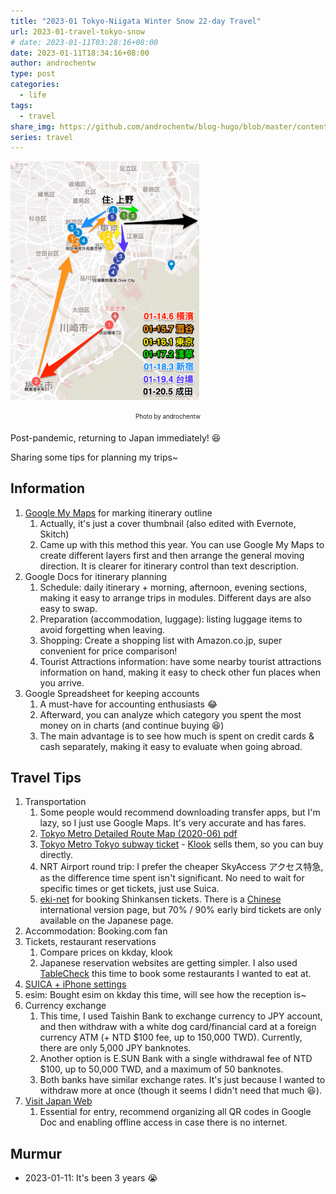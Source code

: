 ```yaml
---
title: "2023-01 Tokyo-Niigata Winter Snow 22-day Travel"
url: 2023-01-travel-tokyo-snow
# date: 2023-01-11T03:28:16+08:00
date: 2023-01-11T18:34:16+08:00
author: androchentw
type: post
categories:
  - life
tags: 
  - travel
share_img: https://github.com/androchentw/blog-hugo/blob/master/content/life/travel/2023-01-travel-tokyo-map.png?raw=true
series: travel
---
```


<img style="width:60%;" src="https://github.com/androchentw/blog-hugo/blob/master/content/life/travel/2023-01-travel-tokyo-map.png?raw=true">
<p align="center"><sub><sup>
  Photo by androchentw
</sup></sub></p>

Post-pandemic, returning to Japan immediately! 😆

Sharing some tips for planning my trips~

<!--more-->

## Information

1. [Google My Maps](https://www.google.com.tw/intl/zh-TW/maps/about/mymaps/) for marking itinerary outline
   1. Actually, it's just a cover thumbnail (also edited with Evernote, Skitch)
   2. Came up with this method this year. You can use Google My Maps to create different layers first and then arrange the general moving direction. It is clearer for itinerary control than text description.
2. Google Docs for itinerary planning
   1. Schedule: daily itinerary + morning, afternoon, evening sections, making it easy to arrange trips in modules. Different days are also easy to swap.
   2. Preparation (accommodation, luggage): listing luggage items to avoid forgetting when leaving.
   3. Shopping: Create a shopping list with Amazon.co.jp, super convenient for price comparison!
   4. Tourist Attractions information: have some nearby tourist attractions information on hand, making it easy to check other fun places when you arrive.
3. Google Spreadsheet for keeping accounts
   1. A must-have for accounting enthusiasts 😂
   2. Afterward, you can analyze which category you spent the most money on in charts (and continue buying 😆)
   3. The main advantage is to see how much is spent on credit cards & cash separately, making it easy to evaluate when going abroad.

## Travel Tips

1. Transportation
   1. Some people would recommend downloading transfer apps, but I'm lazy, so I just use Google Maps. It's very accurate and has fares.
   2. [Tokyo Metro Detailed Route Map  (2020-06) pdf](https://www.tokyometro.jp/station/202006_shosai_ja.pdf)
   3. [Tokyo Metro Tokyo subway ticket](https://www.tokyometro.jp/tcn/ticket/travel/index.html) - [Klook](https://www.klook.com/en-US/activity/1552-subway-ticket-tokyo/?spm=BookingDetail.ActivityCard&clickId=64ddfaac17) sells them, so you can buy directly.
   4. NRT Airport round trip: I prefer the cheaper SkyAccess アクセス特急, as the difference time spent isn't significant. No need to wait for specific times or get tickets, just use Suica.
   5. [eki-net](https://www.eki-net.com/Personal/Top/Index) for booking Shinkansen tickets. There is a [Chinese](https://www.eki-net.com/zh-CHT/jreast-train-reservation/top/Index) international version page, but 70% / 90% early bird tickets are only available on the Japanese page.
2. Accommodation: Booking.com fan
3. Tickets, restaurant reservations
   1. Compare prices on kkday, klook
   2. Japanese reservation websites are getting simpler. I also used [TableCheck](https://www.tablecheck.com/zh-TW/japan) this time to book some restaurants I wanted to eat at.
4. [SUICA + iPhone settings](https://simontamhk.com/%E5%A6%82%E4%BD%95%E5%B0%87%E6%97%A5%E6%9C%ACsuica%E5%8D%A1%E5%8A%A0%E5%85%A5iphone/)
5. esim: Bought esim on kkday this time, will see how the reception is~
6. Currency exchange
   1. This time, I used Taishin Bank to exchange currency to JPY account, and then withdraw with a white dog card/financial card at a foreign currency ATM (+ NTD $100 fee, up to 150,000 TWD). Currently, there are only 5,000 JPY banknotes.
   2. Another option is E.SUN Bank with a single withdrawal fee of NTD $100, up to 50,000 TWD, and a maximum of 50 banknotes.
   3. Both banks have similar exchange rates. It's just because I wanted to withdraw more at once (though it seems I didn't need that much 😆).
7. [Visit Japan Web](https://www.bnext.com.tw/article/72931/visit-japan-web-1411)
   1. Essential for entry, recommend organizing all QR codes in Google Doc and enabling offline access in case there is no internet.

## Murmur

* 2023-01-11: It's been 3 years 😭
